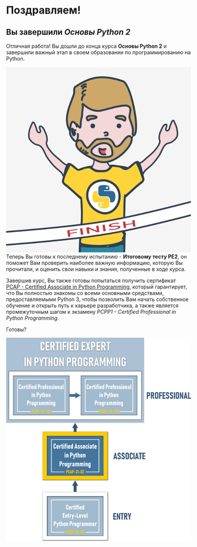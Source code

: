 # Поздравляем!


## Вы завершили _Основы Python 2_


Отличная работа! Вы дошли до конца курса **Основы Python 2** и завершили важный этап в своем образовании по программированию на Python.

![Part 2: Basics completion - congratulations](./assets/eaa7921c017b3ff2e826ac822b50354a757605f3.png) Теперь Вы готовы к последнему испытанию - **Итоговому тесту PE2**, он поможет Вам проверить наиболее важную информацию, которую Вы прочитали, и оценить свои навыки и знания, полученные в ходе курса.  
  
Завершив курс, Вы также готовы попытаться получить сертификат [PCAP - Certified Associate in Python Programming](https://pythoninstitute.org/certification/pcap-certification-associate/), который гарантирует, что Вы полностью знакомы со всеми основными средствами, предоставляемыми Python 3, чтобы позволить Вам начать собственное обучение и открыть путь к карьере разработчика, а также является промежуточным шагом к экзамену _PCPP1 - Certified Professional in Python Programming_.  
  
Готовы?


![The hierarchy of OpenEDG Python Institute certifications](./assets/PCAP_new.png)



